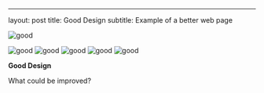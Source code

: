 ---
layout: post
title: Good Design
subtitle: Example of a better web page

![good](http://cla1.github.io/img/csci-web-page.png)

![good](http://cla1.github.io/img/csci-page-top.png)
![good](http://cla1.github.io/img/csci-page-middle.png)
![good](http://cla1.github.io/img/csci-page-panel.png)
![good](http://cla1.github.io/img/csci-page-colloquium.png)
![good](http://cla1.github.io/img/csci-page-tree.png)



**Good Design**

What could be improved?

